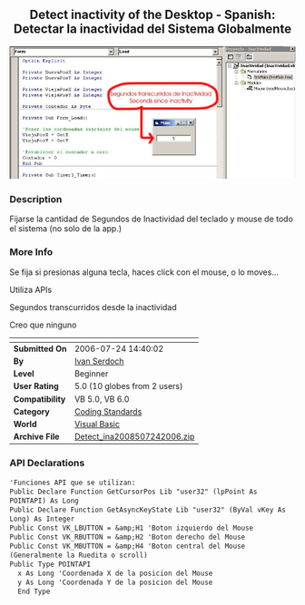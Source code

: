 ﻿<div align="center">

## Detect inactivity of the Desktop \- Spanish: Detectar la inactividad del Sistema Globalmente

<img src="PIC20067241431121889.jpg">
</div>

### Description

Fijarse la cantidad de Segundos de Inactividad del teclado y mouse de todo el sistema (no solo de la app.)
 
### More Info
 
Se fija si presionas alguna tecla, haces click con el mouse, o lo moves...

Utiliza APIs

Segundos transcurridos desde la inactividad

Creo que ninguno


<span>             |<span>
---                |---
**Submitted On**   |2006-07-24 14:40:02
**By**             |[Ivan Serdoch](https://github.com/Planet-Source-Code/PSCIndex/blob/master/ByAuthor/ivan-serdoch.md)
**Level**          |Beginner
**User Rating**    |5.0 (10 globes from 2 users)
**Compatibility**  |VB 5\.0, VB 6\.0
**Category**       |[Coding Standards](https://github.com/Planet-Source-Code/PSCIndex/blob/master/ByCategory/coding-standards__1-43.md)
**World**          |[Visual Basic](https://github.com/Planet-Source-Code/PSCIndex/blob/master/ByWorld/visual-basic.md)
**Archive File**   |[Detect\_ina2008507242006\.zip](https://github.com/Planet-Source-Code/ivan-serdoch-detect-inactivity-of-the-desktop-spanish-detectar-la-inactividad-del-sistema-__1-66065/archive/master.zip)

### API Declarations

```
'Funciones API que se utilizan:
Public Declare Function GetCursorPos Lib "user32" (lpPoint As POINTAPI) As Long
Public Declare Function GetAsyncKeyState Lib "user32" (ByVal vKey As Long) As Integer
Public Const VK_LBUTTON = &amp;H1 'Boton izquierdo del Mouse
Public Const VK_RBUTTON = &amp;H2 'Boton derecho del Mouse
Public Const VK_MBUTTON = &amp;H4 'Boton central del Mouse (Generalmente la Ruedita o scroll)
Public Type POINTAPI
  x As Long 'Coordenada X de la posicion del Mouse
  y As Long 'Coordenada Y de la posicion del Mouse
  End Type
```





